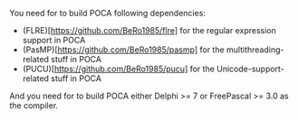 
You need for to build POCA following dependencies:

- (FLRE)[https://github.com/BeRo1985/flre] for the regular expression support in POCA
- (PasMP)[https://github.com/BeRo1985/pasmp] for the multithreading-related stuff in POCA
- (PUCU)[https://github.com/BeRo1985/pucu] for the Unicode-support-related stuff in POCA

And you need for to build POCA either Delphi >= 7 or FreePascal >= 3.0 as the compiler.


